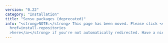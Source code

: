 ```yaml
---
version: "0.22"
category: "Installation"
title: "Sensu packages (deprecated)"
info: "<strong>NOTE:</strong> This page has been moved. Please click <strong><a
  href=install-repositories
  >here</a></strong> if you're not automatically redirected. Have a nice day!"
---
```


<meta http-equiv="refresh" content="1;url=#">
